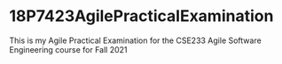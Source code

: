 # 18P7423AgilePracticalExamination
This is my Agile Practical Examination for the CSE233 Agile Software Engineering course for Fall 2021
